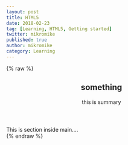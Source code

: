 ```yaml
---
layout: post
title: HTML5
date: 2018-02-23
tag: [Learning, HTML5, Getting started]
twitter: mikromike
published: true
author: mikromike
category: Learning
---
```

{% raw %}
<!DOCTYPE HTML>
<!-- // HTML -->
<html lang="en">
<head>
    <meta charset="UTC-8"
    <meta name="viewport" content="width=device-width, initial-scale=1.0">
    <title> HTML 5 </title>
    <body>
      <header>
        <h2> something </h2>
        <p> this is summary </p>
      </header>
<main>
      <section>
        This is section inside main....
      </section>

</main>
<footer>
</footer>
</body>
</htnl>
{% endraw %}
